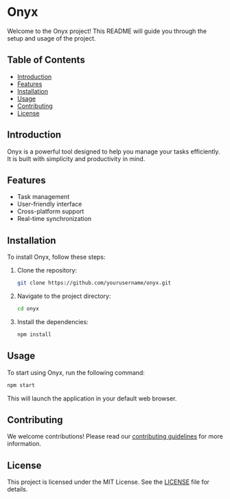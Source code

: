 # Onyx

Welcome to the Onyx project! This README will guide you through the setup and usage of the project.

## Table of Contents
- [Introduction](#introduction)
- [Features](#features)
- [Installation](#installation)
- [Usage](#usage)
- [Contributing](#contributing)
- [License](#license)

## Introduction
Onyx is a powerful tool designed to help you manage your tasks efficiently. It is built with simplicity and productivity in mind.

## Features
- Task management
- User-friendly interface
- Cross-platform support
- Real-time synchronization

## Installation
To install Onyx, follow these steps:

1. Clone the repository:
    ```sh
    git clone https://github.com/yourusername/onyx.git
    ```
2. Navigate to the project directory:
    ```sh
    cd onyx
    ```
3. Install the dependencies:
    ```sh
    npm install
    ```

## Usage
To start using Onyx, run the following command:
```sh
npm start
```
This will launch the application in your default web browser.

## Contributing
We welcome contributions! Please read our [contributing guidelines](CONTRIBUTING.md) for more information.

## License
This project is licensed under the MIT License. See the [LICENSE](LICENSE) file for details.
